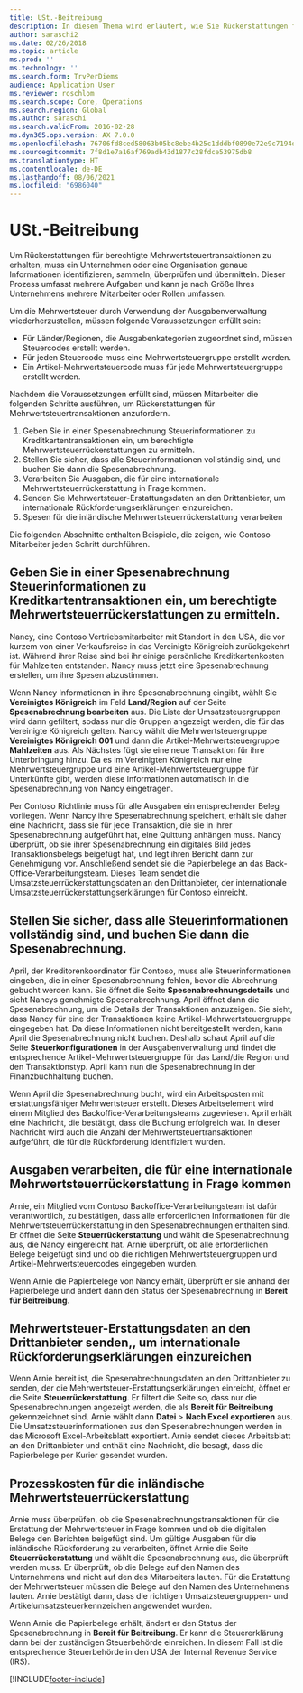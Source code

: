 ```yaml
---
title: USt.-Beitreibung
description: In diesem Thema wird erläutert, wie Sie Rückerstattungen für Mehrwertsteuertransaktionen erhalten.
author: saraschi2
ms.date: 02/26/2018
ms.topic: article
ms.prod: ''
ms.technology: ''
ms.search.form: TrvPerDiems
audience: Application User
ms.reviewer: roschlom
ms.search.scope: Core, Operations
ms.search.region: Global
ms.author: saraschi
ms.search.validFrom: 2016-02-28
ms.dyn365.ops.version: AX 7.0.0
ms.openlocfilehash: 76706fd8ced58063b05bc8ebe4b25c1dddbf0890e72e9c7194d17ff2937dc8ca
ms.sourcegitcommit: 7f8d1e7a16af769adb43d1877c28fdce53975db8
ms.translationtype: HT
ms.contentlocale: de-DE
ms.lasthandoff: 08/06/2021
ms.locfileid: "6986040"
---
```

# <a name="vat-recovery"></a>USt.-Beitreibung 

Um Rückerstattungen für berechtigte Mehrwertsteuertransaktionen zu erhalten, muss ein Unternehmen oder eine Organisation genaue Informationen identifizieren, sammeln, überprüfen und übermitteln. Dieser Prozess umfasst mehrere Aufgaben und kann je nach Größe Ihres Unternehmens mehrere Mitarbeiter oder Rollen umfassen.

Um die Mehrwertsteuer durch Verwendung der Ausgabenverwaltung wiederherzustellen, müssen folgende Voraussetzungen erfüllt sein:

- Für Länder/Regionen, die Ausgabenkategorien zugeordnet sind, müssen Steuercodes erstellt werden.
- Für jeden Steuercode muss eine Mehrwertsteuergruppe erstellt werden.
- Ein Artikel-Mehrwertsteuercode muss für jede Mehrwertsteuergruppe erstellt werden.

Nachdem die Voraussetzungen erfüllt sind, müssen Mitarbeiter die folgenden Schritte ausführen, um Rückerstattungen für Mehrwertsteuertransaktionen anzufordern.

1. Geben Sie in einer Spesenabrechnung Steuerinformationen zu Kreditkartentransaktionen ein, um berechtigte Mehrwertsteuerrückerstattungen zu ermitteln.
2. Stellen Sie sicher, dass alle Steuerinformationen vollständig sind, und buchen Sie dann die Spesenabrechnung.
3. Verarbeiten Sie Ausgaben, die für eine internationale Mehrwertsteuerrückerstattung in Frage kommen.
4. Senden Sie Mehrwertsteuer-Erstattungsdaten an den Drittanbieter, um internationale Rückforderungserklärungen einzureichen.
5. Spesen für die inländische Mehrwertsteuerrückerstattung verarbeiten

Die folgenden Abschnitte enthalten Beispiele, die zeigen, wie Contoso Mitarbeiter jeden Schritt durchführen.

## <a name="on-an-expense-report-enter-tax-information-about-credit-card-transactions-to-identify-eligible-vat-refunds"></a>Geben Sie in einer Spesenabrechnung Steuerinformationen zu Kreditkartentransaktionen ein, um berechtigte Mehrwertsteuerrückerstattungen zu ermitteln.

Nancy, eine Contoso Vertriebsmitarbeiter mit Standort in den USA, die vor kurzem von einer Verkaufsreise in das Vereinigte Königreich zurückgekehrt ist. Während ihrer Reise sind bei ihr einige persönliche Kreditkartenkosten für Mahlzeiten entstanden. Nancy muss jetzt eine Spesenabrechnung erstellen, um ihre Spesen abzustimmen.

Wenn Nancy Informationen in ihre Spesenabrechnung eingibt, wählt Sie **Vereinigtes Königreich** im Feld **Land/Region** auf der Seite **Spesenabrechnung bearbeiten** aus. Die Liste der Umsatzsteuergruppen wird dann gefiltert, sodass nur die Gruppen angezeigt werden, die für das Vereinigte Königreich gelten. Nancy wählt die Mehrwertsteuergruppe **Vereinigtes Königreich 001** und dann die Artikel-Mehrwertsteuergruppe **Mahlzeiten** aus. Als Nächstes fügt sie eine neue Transaktion für ihre Unterbringung hinzu. Da es im Vereinigten Königreich nur eine Mehrwertsteuergruppe und eine Artikel-Mehrwertsteuergruppe für Unterkünfte gibt, werden diese Informationen automatisch in die Spesenabrechnung von Nancy eingetragen.

Per Contoso Richtlinie muss für alle Ausgaben ein entsprechender Beleg vorliegen. Wenn Nancy ihre Spesenabrechnung speichert, erhält sie daher eine Nachricht, dass sie für jede Transaktion, die sie in ihrer Spesenabrechnung aufgeführt hat, eine Quittung anhängen muss. Nancy überprüft, ob sie ihrer Spesenabrechnung ein digitales Bild jedes Transaktionsbelegs beigefügt hat, und legt ihren Bericht dann zur Genehmigung vor. Anschließend sendet sie die Papierbelege an das Back-Office-Verarbeitungsteam. Dieses Team sendet die Umsatzsteuerrückerstattungsdaten an den Drittanbieter, der internationale Umsatzsteuerrückerstattungserklärungen für Contoso einreicht.

## <a name="make-sure-that-all-tax-information-is-complete-and-then-post-the-expense-report"></a>Stellen Sie sicher, dass alle Steuerinformationen vollständig sind, und buchen Sie dann die Spesenabrechnung.

April, der Kreditorenkoordinator für Contoso, muss alle Steuerinformationen eingeben, die in einer Spesenabrechnung fehlen, bevor die Abrechnung gebucht werden kann. Sie öffnet die Seite **Spesenabrechnungsdetails** und sieht Nancys genehmigte Spesenabrechnung. April öffnet dann die Spesenabrechnung, um die Details der Transaktionen anzuzeigen. Sie sieht, dass Nancy für eine der Transaktionen keine Artikel-Mehrwertsteuergruppe eingegeben hat. Da diese Informationen nicht bereitgestellt werden, kann April die Spesenabrechnung nicht buchen. Deshalb schaut April auf die Seite **Steuerkonfigurationen** in der Ausgabenverwaltung und findet die entsprechende Artikel-Mehrwertsteuergruppe für das Land/die Region und den Transaktionstyp. April kann nun die Spesenabrechnung in der Finanzbuchhaltung buchen.

Wenn April die Spesenabrechnung bucht, wird ein Arbeitsposten mit erstattungsfähiger Mehrwertsteuer erstellt. Dieses Arbeitselement wird einem Mitglied des Backoffice-Verarbeitungsteams zugewiesen. April erhält eine Nachricht, die bestätigt, dass die Buchung erfolgreich war. In dieser Nachricht wird auch die Anzahl der Mehrwertsteuertransaktionen aufgeführt, die für die Rückforderung identifiziert wurden.

## <a name="process-expenses-that-are-eligible-for-international-vat-recovery"></a>Ausgaben verarbeiten, die für eine internationale Mehrwertsteuerrückerstattung in Frage kommen

Arnie, ein Mitglied vom Contoso Backoffice-Verarbeitungsteam ist dafür verantwortlich, zu bestätigen, dass alle erforderlichen Informationen für die Mehrwertsteuerrückerstattung in den Spesenabrechnungen enthalten sind. Er öffnet die Seite **Steuerrückerstattung** und wählt die Spesenabrechnung aus, die Nancy eingereicht hat. Arnie überprüft, ob alle erforderlichen Belege beigefügt sind und ob die richtigen Mehrwertsteuergruppen und Artikel-Mehrwertsteuercodes eingegeben wurden.

Wenn Arnie die Papierbelege von Nancy erhält, überprüft er sie anhand der Papierbelege und ändert dann den Status der Spesenabrechnung in **Bereit für Beitreibung**.

## <a name="send-vat-recovery-data-to-the-third-party-vendor-to-file-international-recovery-returns"></a>Mehrwertsteuer-Erstattungsdaten an den Drittanbieter senden,, um internationale Rückforderungserklärungen einzureichen

Wenn Arnie bereit ist, die Spesenabrechnungsdaten an den Drittanbieter zu senden, der die Mehrwertsteuer-Erstattungserklärungen einreicht, öffnet er die Seite **Steuerrückerstattung**. Er filtert die Seite so, dass nur die Spesenabrechnungen angezeigt werden, die als **Bereit für Beitreibung** gekennzeichnet sind. Arnie wählt dann **Datei** &gt; **Nach Excel exportieren** aus. Die Umsatzsteuerinformationen aus den Spesenabrechnungen werden in das Microsoft Excel-Arbeitsblatt exportiert. Arnie sendet dieses Arbeitsblatt an den Drittanbieter und enthält eine Nachricht, die besagt, dass die Papierbelege per Kurier gesendet wurden.

## <a name="process-expenses-for-domestic-vat-recovery"></a>Prozesskosten für die inländische Mehrwertsteuerrückerstattung

Arnie muss überprüfen, ob die Spesenabrechnungstransaktionen für die Erstattung der Mehrwertsteuer in Frage kommen und ob die digitalen Belege den Berichten beigefügt sind. Um gültige Ausgaben für die inländische Rückforderung zu verarbeiten, öffnet Arnie die Seite **Steuerrückerstattung** und wählt die Spesenabrechnung aus, die überprüft werden muss. Er überprüft, ob die Belege auf den Namen des Unternehmens und nicht auf den des Mitarbeiters lauten. Für die Erstattung der Mehrwertsteuer müssen die Belege auf den Namen des Unternehmens lauten. Arnie bestätigt dann, dass die richtigen Umsatzsteuergruppen- und Artikelumsatzsteuerkennzeichen angewendet wurden.

Wenn Arnie die Papierbelege erhält, ändert er den Status der Spesenabrechnung in **Bereit für Beitreibung**. Er kann die Steuererklärung dann bei der zuständigen Steuerbehörde einreichen. In diesem Fall ist die entsprechende Steuerbehörde in den USA der Internal Revenue Service (IRS).


[!INCLUDE[footer-include](../includes/footer-banner.md)]